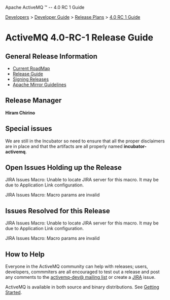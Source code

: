 Apache ActiveMQ ™ -- 4.0 RC 1 Guide 

[Developers](developers.html) > [Developer Guide](developer-guide.html) > [Release Plans](release-plans.html) > [4.0 RC 1 Guide](40-rc-1-guide.html)


ActiveMQ 4.0-RC-1 Release Guide
===============================

General Release Information
---------------------------

*   [Current RoadMap](http://jira.activemq.org/jira/browse/AMQ?report=com.atlassian.jira.plugin.system.project:roadmap-panel)
*   [Release Guide](release-guide.html)
*   [Signing Releases](http://wiki.apache.org/incubator/SigningReleases)
*   [Apache Mirror Guidelines](http://apache.org/dev/mirrors.html)

Release Manager
---------------

**Hiram Chirino**

Special issues
--------------

We are still in the Incubator so need to ensure that all the proper disclaimers are in place and that the artifacts are all properly named **incubator-activemq**.

Open Issues Holding up the Release
----------------------------------

JIRA Issues Macro: Unable to locate JIRA server for this macro. It may be due to Application Link configuration.

JIRA Issues Macro: Macro params are invalid

Issues Resolved for this Release
--------------------------------

JIRA Issues Macro: Unable to locate JIRA server for this macro. It may be due to Application Link configuration.

JIRA Issues Macro: Macro params are invalid

How to Help
-----------

Everyone in the ActiveMQ community can help with releases; users, developers, commmiters are all encouraged to test out a release and post any comments to the [activemq-dev@ mailing list](mailing-lists.html) or create a [JIRA](https://issues.apache.org/activemq/browse/AMQ) issue.

ActiveMQ is available in both source and binary distributions. See [Getting Started](getting-started.html).


